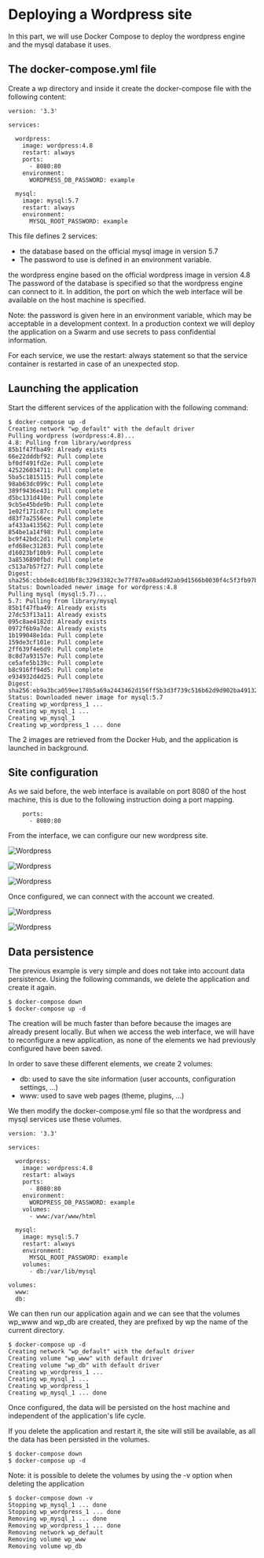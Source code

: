 # Deploying a Wordpress site

In this part, we will use Docker Compose to deploy the wordpress engine and the mysql database it uses. 

## The docker-compose.yml file

Create a wp directory and inside it create the docker-compose file with the following content:

```
version: '3.3'

services:

  wordpress:
    image: wordpress:4.8
    restart: always
    ports:
      - 8080:80
    environment:
      WORDPRESS_DB_PASSWORD: example

  mysql:
    image: mysql:5.7
    restart: always
    environment:
      MYSQL_ROOT_PASSWORD: example
```

This file defines 2 services:
* the database based on the official mysql image in version 5.7
* The password to use is defined in an environment variable. 

the wordpress engine based on the official wordpress image in version 4.8
The password of the database is specified so that the wordpress engine can connect to it. In addition, the port on which the web interface will be available on the host machine is specified. 

Note: the password is given here in an environment variable, which may be acceptable in a development context. In a production context we will deploy the application on a Swarm and use secrets to pass confidential information. 

For each service, we use the restart: always statement so that the service container is restarted in case of an unexpected stop.

## Launching the application

Start the different services of the application with the following command:

```
$ docker-compose up -d
Creating network "wp_default" with the default driver
Pulling wordpress (wordpress:4.8)...
4.8: Pulling from library/wordpress
85b1f47fba49: Already exists
66e22dddbf92: Pull complete
bf0df491fd2e: Pull complete
425226034711: Pull complete
5ba5c1815115: Pull complete
98ab63dc099c: Pull complete
389f9436e431: Pull complete
d5bc131d410e: Pull complete
9cb5e45bde9b: Pull complete
1e02f171c87c: Pull complete
d83f7a2556ee: Pull complete
af433a413562: Pull complete
854be1a14f98: Pull complete
bc9f42bdc2d1: Pull complete
efd68ec31283: Pull complete
d16023bf10b9: Pull complete
3a8536890fbd: Pull complete
c513a7b57f27: Pull complete
Digest: sha256:cbbde8c4d10bf8c329d3382c3e77f87ea08add92ab9d1566b0030f4c5f3fb97b
Status: Downloaded newer image for wordpress:4.8
Pulling mysql (mysql:5.7)...
5.7: Pulling from library/mysql
85b1f47fba49: Already exists
27dc53f13a11: Already exists
095c8ae4182d: Already exists
0972f6b9a7de: Already exists
1b199048e1da: Pull complete
159de3cf101e: Pull complete
2ff639f4e6d9: Pull complete
8c8d7a93157e: Pull complete
ce5afe5b139c: Pull complete
b8c916ff94d5: Pull complete
e934932d4d25: Pull complete
Digest: sha256:eb9a3bca059ee178b5a69a2443462d156ff5b3d3f739c516b62d9d902ba49132
Status: Downloaded newer image for mysql:5.7
Creating wp_wordpress_1 ...
Creating wp_mysql_1 ...
Creating wp_mysql_1
Creating wp_wordpress_1 ... done
```

The 2 images are retrieved from the Docker Hub, and the application is launched in background.

## Site configuration

As we said before, the web interface is available on port 8080 of the host machine, this is due to the following instruction doing a port mapping.

```
    ports:
      - 8080:80
```

From the interface, we can configure our new wordpress site.

![Wordpress](./images/wp1.png)

![Wordpress](./images/wp2.png)

![Wordpress](./images/wp3.png)

Once configured, we can connect with the account we created.

![Wordpress](./images/wp4.png)

![Wordpress](./images/wp5.png)

## Data persistence

The previous example is very simple and does not take into account data persistence. Using the following commands, we delete the application and create it again.

```
$ docker-compose down
$ docker-compose up -d
```

The creation will be much faster than before because the images are already present locally. But when we access the web interface, we will have to reconfigure a new application, as none of the elements we had previously configured have been saved.

In order to save these different elements, we create 2 volumes:
* db: used to save the site information (user accounts, configuration settings, ...)
* www: used to save web pages (theme, plugins, ...)

We then modify the docker-compose.yml file so that the wordpress and mysql services use these volumes.

```
version: '3.3'

services:

  wordpress:
    image: wordpress:4.8
    restart: always
    ports:
      - 8080:80
    environment:
      WORDPRESS_DB_PASSWORD: example
    volumes:
      - www:/var/www/html

  mysql:
    image: mysql:5.7
    restart: always
    environment:
      MYSQL_ROOT_PASSWORD: example
    volumes:
      - db:/var/lib/mysql

volumes:
  www:
  db:
```

We can then run our application again and we can see that the volumes wp_www and wp_db are created, they are prefixed by wp the name of the current directory.

```
$ docker-compose up -d
Creating network "wp_default" with the default driver
Creating volume "wp_www" with default driver
Creating volume "wp_db" with default driver
Creating wp_wordpress_1 ...
Creating wp_mysql_1 ...
Creating wp_wordpress_1
Creating wp_mysql_1 ... done
```

Once configured, the data will be persisted on the host machine and independent of the application's life cycle.

If you delete the application and restart it, the site will still be available, as all the data has been persisted in the volumes.

```
$ docker-compose down
$ docker-compose up -d
```

Note: it is possible to delete the volumes by using the -v option when deleting the application

```
$ docker-compose down -v
Stopping wp_mysql_1 ... done
Stopping wp_wordpress_1 ... done
Removing wp_mysql_1 ... done
Removing wp_wordpress_1 ... done
Removing network wp_default
Removing volume wp_www
Removing volume wp_db
```

